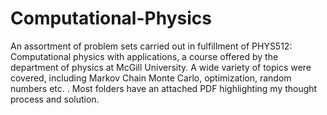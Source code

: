 # Computational-Physics
An assortment of problem sets carried out in fulfillment of PHYS512: Computational physics with applications, a course offered by the department of physics at McGill University. 
A wide variety of topics were covered, including Markov Chain Monte Carlo, optimization, random numbers etc. . Most folders have an attached PDF highlighting my thought
process and solution. 
